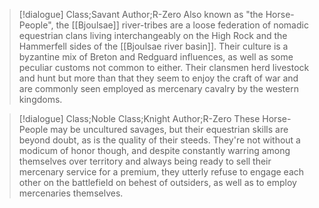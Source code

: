 >[!dialogue] Class;Savant Author;R-Zero
Also known as "the Horse-People", the [[Bjoulsae]] river-tribes are a loose federation of nomadic equestrian clans living interchangeably on the High Rock and the Hammerfell sides of the [[Bjoulsae river basin]]. Their culture is a byzantine mix of Breton and Redguard influences, as well as some peculiar customs not common to either. Their clansmen herd livestock and hunt but more than that they seem to enjoy the craft of war and are commonly seen employed as mercenary cavalry by the western kingdoms.

>[!dialogue] Class;Noble Class;Knight Author;R-Zero
These Horse-People may be uncultured savages, but their equestrian skills are beyond doubt, as is the quality of their steeds. They're not without a modicum of honor though, and despite constantly warring among themselves over territory and always being ready to sell their mercenary service for a premium, they utterly refuse to engage each other on the battlefield on behest of outsiders, as well as to employ mercenaries themselves.